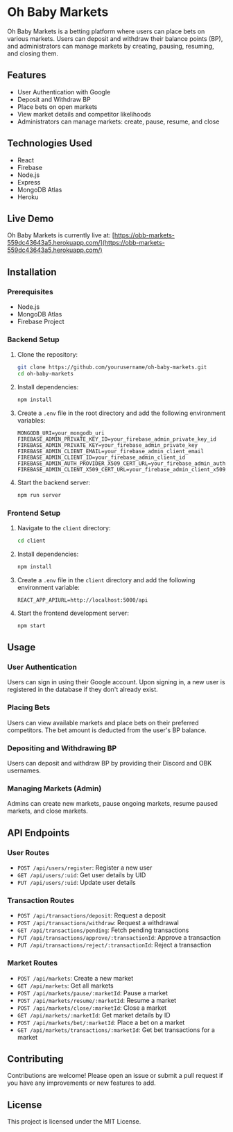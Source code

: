 # Oh Baby Markets

Oh Baby Markets is a betting platform where users can place bets on various markets. Users can deposit and withdraw their balance points (BP), and administrators can manage markets by creating, pausing, resuming, and closing them.

## Features

- User Authentication with Google
- Deposit and Withdraw BP
- Place bets on open markets
- View market details and competitor likelihoods
- Administrators can manage markets: create, pause, resume, and close

## Technologies Used

- React
- Firebase
- Node.js
- Express
- MongoDB Atlas
- Heroku

## Live Demo

Oh Baby Markets is currently live at: [https://obb-markets-559dc43643a5.herokuapp.com/](https://obb-markets-559dc43643a5.herokuapp.com/)

## Installation

### Prerequisites

- Node.js
- MongoDB Atlas
- Firebase Project

### Backend Setup

1. Clone the repository:

    ```bash
    git clone https://github.com/yourusername/oh-baby-markets.git
    cd oh-baby-markets
    ```

2. Install dependencies:

    ```bash
    npm install
    ```

3. Create a `.env` file in the root directory and add the following environment variables:

    ```env
    MONGODB_URI=your_mongodb_uri
    FIREBASE_ADMIN_PRIVATE_KEY_ID=your_firebase_admin_private_key_id
    FIREBASE_ADMIN_PRIVATE_KEY=your_firebase_admin_private_key
    FIREBASE_ADMIN_CLIENT_EMAIL=your_firebase_admin_client_email
    FIREBASE_ADMIN_CLIENT_ID=your_firebase_admin_client_id
    FIREBASE_ADMIN_AUTH_PROVIDER_X509_CERT_URL=your_firebase_admin_auth_provider_x509_cert_url
    FIREBASE_ADMIN_CLIENT_X509_CERT_URL=your_firebase_admin_client_x509_cert_url
    ```

4. Start the backend server:

    ```bash
    npm run server
    ```

### Frontend Setup

1. Navigate to the `client` directory:

    ```bash
    cd client
    ```

2. Install dependencies:

    ```bash
    npm install
    ```

3. Create a `.env` file in the `client` directory and add the following environment variable:

    ```env
    REACT_APP_APIURL=http://localhost:5000/api
    ```

4. Start the frontend development server:

    ```bash
    npm start
    ```

## Usage

### User Authentication

Users can sign in using their Google account. Upon signing in, a new user is registered in the database if they don't already exist.

### Placing Bets

Users can view available markets and place bets on their preferred competitors. The bet amount is deducted from the user's BP balance.

### Depositing and Withdrawing BP

Users can deposit and withdraw BP by providing their Discord and OBK usernames.

### Managing Markets (Admin)

Admins can create new markets, pause ongoing markets, resume paused markets, and close markets.

## API Endpoints

### User Routes

- `POST /api/users/register`: Register a new user
- `GET /api/users/:uid`: Get user details by UID
- `PUT /api/users/:uid`: Update user details

### Transaction Routes

- `POST /api/transactions/deposit`: Request a deposit
- `POST /api/transactions/withdraw`: Request a withdrawal
- `GET /api/transactions/pending`: Fetch pending transactions
- `PUT /api/transactions/approve/:transactionId`: Approve a transaction
- `PUT /api/transactions/reject/:transactionId`: Reject a transaction

### Market Routes

- `POST /api/markets`: Create a new market
- `GET /api/markets`: Get all markets
- `POST /api/markets/pause/:marketId`: Pause a market
- `POST /api/markets/resume/:marketId`: Resume a market
- `POST /api/markets/close/:marketId`: Close a market
- `GET /api/markets/:marketId`: Get market details by ID
- `POST /api/markets/bet/:marketId`: Place a bet on a market
- `GET /api/markets/transactions/:marketId`: Get bet transactions for a market

## Contributing

Contributions are welcome! Please open an issue or submit a pull request if you have any improvements or new features to add.

## License

This project is licensed under the MIT License.
